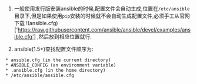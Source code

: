 1. 一般使用发行版安装ansible的时候,配置文件会自动生成,位置在`/etc/ansible`目录下,但是如果使用`pip`安装的时候就不会自动生成配置文件,必须手工从官网下载 !(ansible.cfg)['https://raw.githubusercontent.com/ansible/ansible/devel/examples/ansible.cfg'] ,然后放到相应位置就行.

2. ansible(1.5+)查找配置文件顺序为:

```
* ansible.cfg (in the current directory)
* ANSIBLE_CONFIG (an environment variable)
* .ansible.cfg (in the home directory)
* /etc/ansible/ansible.cfg
```
